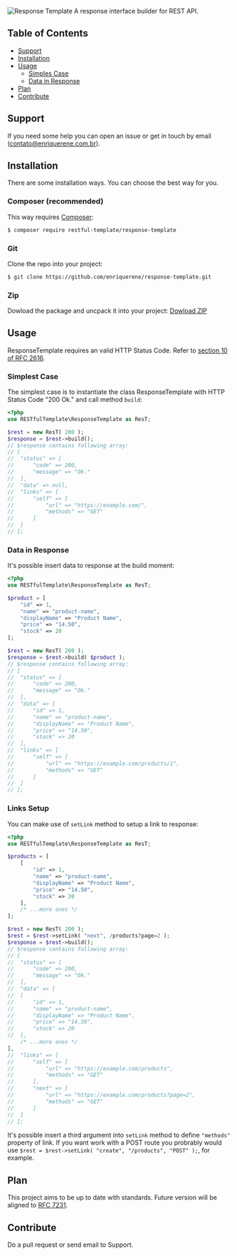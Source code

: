 ![Response Template](response-template.logo.png)
A response interface builder for REST API.

## Table of Contents
- [Support](https://github.com/enriquerene/response-template#support)
- [Installation](https://github.com/enriquerene/response-template#installation)
- [Usage](https://github.com/enriquerene/response-template#usage)
	+ [Simples Case](https://github.com/enriquerene/response-template#simplest-case)
	+ [Data in Response](https://github.com/enriquerene/response-template#data-in-response)
- [Plan](https://github.com/enriquerene/response-template#plan)
- [Contribute](https://github.com/enriquerene/response-template#contribute)

## <a name="support"></a> Support
If you need some help you can open an issue or get in touch by email ([contato@enriquerene.com.br](mailto:contato@enriquerene.com.br)).


## <a name="installation"></a> Installation
There are some installation ways. You can choose the best way for you.

### Composer (recommended)
This way requires [Composer](https://getcomposer.org):
```bash
$ composer require restful-template/response-template
```

### Git
Clone the repo into your project:
```bash
$ git clone https://github.com/enriquerene/response-template.git
```

### Zip
Dowload the package and uncpack it into your project:
[Dowload ZIP](https://github.com/enriquerene/response-template/archive/main.zip)

## <a name="usage"></a> Usage
ResponseTemplate requires an valid HTTP Status Code. Refer to [section 10 of RFC 2616](https://tools.ietf.org/html/rfc2616#section-10).

### <a name="simplest-case"></a> Simplest Case
The simplest case is to instantiate the class ResponseTemplate with HTTP Status Code "200 Ok." and call method `build`:
```php
<?php
use RESTfulTemplate\ResponseTemplate as ResT;

$rest = new ResT( 200 );
$response = $rest->build();
// $response contains following array:
// [
// 	"status" => [
// 		"code" => 200,
// 		"message" => "Ok."
// 	],
// 	"data" => null,
// 	"links" => [
// 		"self" => [
//			"url" => "https://example.com/",
//			"methods" => "GET"
//		]
// 	]
// ];
```

### <a name="data-in-response"></a> Data in Response
It's possible insert data to response at the build moment:
```php
<?php
use RESTfulTemplate\ResponseTemplate as ResT;

$product = [
	"id" => 1,
	"name" => "product-name",
	"displayName" => "Product Name",
	"price" => "14.50",
	"stock" => 20
];

$rest = new ResT( 200 );
$response = $rest->build( $product );
// $response contains following array:
// [
// 	"status" => [
// 		"code" => 200,
// 		"message" => "Ok."
// 	],
// 	"data" => [
//		"id" => 1,
// 		"name" => "product-name",
// 		"displayName" => "Product Name",
// 		"price" => "14.50",
// 		"stock" => 20
// 	],
// 	"links" => [
// 		"self" => [
//			"url" => "https://example.com/products/1",
//			"methods" => "GET"
//		]
// 	]
// ];
```

### <a name="links-setup"></a> Links Setup
You can make use of `setLink` method to setup a link to response:
```php
<?php
use RESTfulTemplate\ResponseTemplate as ResT;

$products = [
	[
		"id" => 1,
		"name" => "product-name",
		"displayName" => "Product Name",
		"price" => "14.50",
		"stock" => 20
	],
	/* ...more ones */
];

$rest = new ResT( 200 );
$rest = $rest->setLink( "next", /products?page=2 );
$response = $rest->build();
// $response contains following array:
// [
// 	"status" => [
// 		"code" => 200,
// 		"message" => "Ok."
// 	],
// 	"data" => [
//	[
//		"id" => 1,
//		"name" => "product-name",
//		"displayName" => "Product Name",
//		"price" => "14.50",
//		"stock" => 20
//	],
	/* ...more ones */
],
// 	"links" => [
// 		"self" => [
//			"url" => "https://example.com/products",
//			"methods" => "GET"
//		],
// 		"next" => [
//			"url" => "https://example.com/products?page=2",
//			"methods" => "GET"
//		]
// 	]
// ];
```
It's possible insert a third argument into `setLink` method to define `"methods"` property of link. If you want work with a POST route you probrably would use `$rest = $rest->setLink( "create", "/products", "POST" );`, for example.


## <a name="plan"></a> Plan
This project aims to be up to date with standards. Future version will be aligned to [RFC 7231](https://tools.ietf.org/html/rfc7231#section-6.5.1).

## <a name="contribute"></a> Contribute
Do a pull request or send email to Support.
